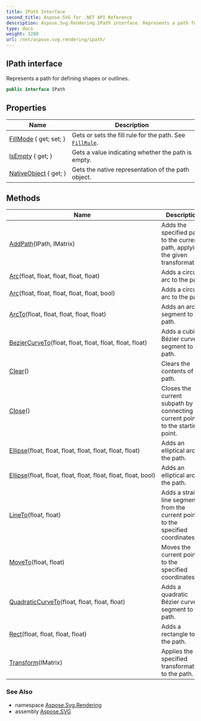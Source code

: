 ```yaml
---
title: IPath Interface
second_title: Aspose.SVG for .NET API Reference
description: Aspose.Svg.Rendering.IPath interface. Represents a path for defining shapes or outlines
type: docs
weight: 3200
url: /net/aspose.svg.rendering/ipath/
---
```

## IPath interface

Represents a path for defining shapes or outlines.

```csharp
public interface IPath
```

## Properties

| Name | Description |
| --- | --- |
| [FillMode](../../aspose.svg.rendering/ipath/fillmode/) { get; set; } | Gets or sets the fill rule for the path. See [`FillRule`](../../aspose.svg.drawing/fillrule/). |
| [IsEmpty](../../aspose.svg.rendering/ipath/isempty/) { get; } | Gets a value indicating whether the path is empty. |
| [NativeObject](../../aspose.svg.rendering/ipath/nativeobject/) { get; } | Gets the native representation of the path object. |

## Methods

| Name | Description |
| --- | --- |
| [AddPath](../../aspose.svg.rendering/ipath/addpath/)(IPath, IMatrix) | Adds the specified path to the current path, applying the given transformation. |
| [Arc](../../aspose.svg.rendering/ipath/arc/#arc)(float, float, float, float, float) | Adds a circular arc to the path. |
| [Arc](../../aspose.svg.rendering/ipath/arc/#arc_1)(float, float, float, float, float, bool) | Adds a circular arc to the path. |
| [ArcTo](../../aspose.svg.rendering/ipath/arcto/)(float, float, float, float, float) | Adds an arc segment to the path. |
| [BezierCurveTo](../../aspose.svg.rendering/ipath/beziercurveto/)(float, float, float, float, float, float) | Adds a cubic Bézier curve segment to the path. |
| [Clear](../../aspose.svg.rendering/ipath/clear/)() | Clears the contents of the path. |
| [Close](../../aspose.svg.rendering/ipath/close/)() | Closes the current subpath by connecting the current point to the starting point. |
| [Ellipse](../../aspose.svg.rendering/ipath/ellipse/#ellipse)(float, float, float, float, float, float, float) | Adds an elliptical arc to the path. |
| [Ellipse](../../aspose.svg.rendering/ipath/ellipse/#ellipse_1)(float, float, float, float, float, float, float, bool) | Adds an elliptical arc to the path. |
| [LineTo](../../aspose.svg.rendering/ipath/lineto/)(float, float) | Adds a straight line segment from the current point to the specified coordinates. |
| [MoveTo](../../aspose.svg.rendering/ipath/moveto/)(float, float) | Moves the current point to the specified coordinates. |
| [QuadraticCurveTo](../../aspose.svg.rendering/ipath/quadraticcurveto/)(float, float, float, float) | Adds a quadratic Bézier curve segment to the path. |
| [Rect](../../aspose.svg.rendering/ipath/rect/)(float, float, float, float) | Adds a rectangle to the path. |
| [Transform](../../aspose.svg.rendering/ipath/transform/)(IMatrix) | Applies the specified transformation to the path. |

### See Also

* namespace [Aspose.Svg.Rendering](../../aspose.svg.rendering/)
* assembly [Aspose.SVG](../../)
